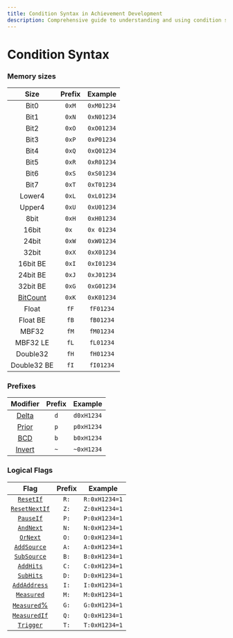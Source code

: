 ```yaml
---
title: Condition Syntax in Achievement Development
description: Comprehensive guide to understanding and using condition syntax in achievement development, including memory sizes, prefixes, and logical flags.
---
```


# Condition Syntax

### Memory sizes

|                   Size                    | Prefix |  Example   |
| :---------------------------------------: | :----: | :--------: |
|                   Bit0                    | `0xM`  | `0xM01234` |
|                   Bit1                    | `0xN`  | `0xN01234` |
|                   Bit2                    | `0xO`  | `0xO01234` |
|                   Bit3                    | `0xP`  | `0xP01234` |
|                   Bit4                    | `0xQ`  | `0xQ01234` |
|                   Bit5                    | `0xR`  | `0xR01234` |
|                   Bit6                    | `0xS`  | `0xS01234` |
|                   Bit7                    | `0xT`  | `0xT01234` |
|                  Lower4                   | `0xL`  | `0xL01234` |
|                  Upper4                   | `0xU`  | `0xU01234` |
|                   8bit                    | `0xH`  | `0xH01234` |
|                   16bit                   | `0x `  | `0x 01234` |
|                   24bit                   | `0xW`  | `0xW01234` |
|                   32bit                   | `0xX`  | `0xX01234` |
|                 16bit BE                  | `0xI`  | `0xI01234` |
|                 24bit BE                  | `0xJ`  | `0xJ01234` |
|                 32bit BE                  | `0xG`  | `0xG01234` |
| [BitCount](/developer-docs/bitcount-size) | `0xK`  | `0xK01234` |
|                   Float                   |  `fF`  | `fF01234`  |
|                 Float BE                  |  `fB`  | `fB01234`  |
|                   MBF32                   |  `fM`  | `fM01234`  |
|                 MBF32 LE                  |  `fL`  | `fL01234`  |
|                 Double32                  |  `fH`  | `fH01234`  |
|                Double32 BE                |  `fI`  | `fI01234`  |

### Prefixes

|                           Modifier                           | Prefix |  Example   |
| :----------------------------------------------------------: | :----: | :--------: |
|            [Delta](/developer-docs/delta-values)             |  `d`   | `d0xH1234` |
|            [Prior](/developer-docs/prior-values)             |  `p`   | `p0xH1234` |
| [BCD](/developer-docs/value-definition#binary-coded-decimal) |  `b`   | `b0xH1234` |
| [Invert](/developer-docs/value-definition#binary-inversion)  |  `~`   | `~0xH1234` |

### Logical Flags

|                        Flag                        | Prefix |    Example    |
| :------------------------------------------------: | :----: | :-----------: |
|     [`ResetIf`](/developer-docs/flags/resetif)     |  `R:`  | `R:0xH1234=1` |
| [`ResetNextIf`](/developer-docs/flags/resetnextif) |  `Z:`  | `Z:0xH1234=1` |
|     [`PauseIf`](/developer-docs/flags/pauseif)     |  `P:`  | `P:0xH1234=1` |
| [`AndNext`](/developer-docs/flags/andnext-ornext)  |  `N:`  | `N:0xH1234=1` |
|  [`OrNext`](/developer-docs/flags/andnext-ornext)  |  `O:`  | `O:0xH1234=1` |
|   [`AddSource`](/developer-docs/flags/addsource)   |  `A:`  | `A:0xH1234=1` |
|   [`SubSource`](/developer-docs/flags/subsource)   |  `B:`  | `B:0xH1234=1` |
| [`AddHits`](/developer-docs/flags/addhits-subhits) |  `C:`  | `C:0xH1234=1` |
| [`SubHits`](/developer-docs/flags/addhits-subhits) |  `D:`  | `D:0xH1234=1` |
|  [`AddAddress`](/developer-docs/flags/addaddress)  |  `I:`  | `I:0xH1234=1` |
|    [`Measured`](/developer-docs/flags/measured)    |  `M:`  | `M:0xH1234=1` |
|   [`Measured`%](/developer-docs/flags/measured)    |  `G:`  | `G:0xH1234=1` |
|   [`MeasuredIf`](/developer-docs/flags/measured)   |  `Q:`  | `Q:0xH1234=1` |
|     [`Trigger`](/developer-docs/flags/trigger)     |  `T:`  | `T:0xH1234=1` |
